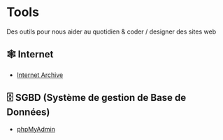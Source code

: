 # Tools
Des outils pour nous aider au quotidien & coder / designer des sites web

## 🕸️ Internet
- [Internet Archive](https://web.archive.org/)

## 🗄️ SGBD (Système de gestion de Base de Données)
- [phpMyAdmin](https://www.phpmyadmin.net/)

